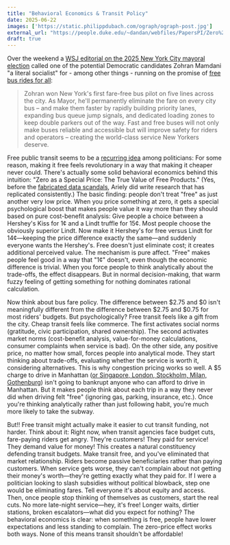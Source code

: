 ```yaml
---
title: "Behavioral Economics & Transit Policy"
date: 2025-06-22
images: ['https://static.philippdubach.com/ograph/ograph-post.jpg']
external_url: "https://people.duke.edu/~dandan/webfiles/PapersPI/Zero%20as%20a%20Special%20Price.pdf"
draft: true
---
```


Over the weekend a [WSJ editorial on the 2025 New York City mayoral election](https://www.wsj.com/opinion/new-yorks-choice-cuomo-or-socialism-election-mayor-race-vote-mamdani-ede84c75) called one of the potential Democratic candidates Zohran Mamdani "a literal socialist" for - among other things - running on the promise of [free bus rides for all](https://www.thenation.com/article/society/new-york-city-bus-free-fare/):

> Zohran won New York's first fare-free bus pilot on five lines across the city. As Mayor, he'll permanently eliminate the fare on every city bus – and make them faster by rapidly building priority lanes, expanding bus queue jump signals, and dedicated loading zones to keep double parkers out of the way. Fast and free buses will not only make buses reliable and accessible but will improve safety for riders and operators – creating the world-class service New Yorkers deserve.

Free public transit seems to be a [recurring idea](https://en.wikipedia.org/wiki/Free_public_transport#List_of_towns_and_cities_with_area-wide_zero-fare_transport) among politicians: For some reason, making it free feels revolutionary in a way that making it cheaper never could. There's actually some solid behavioral economics behind this intuition: "Zero as a Special Price: The True Value of Free Products." (Yes, before the [fabricated data scandals](https://www.youtube.com/watch?v=Q3tSG8h_O3A&pp=ygUPZGFuIEFyaWVseSBmYWtl), Ariely did write research that has replicated consistently.) The basic finding: people don't treat "free" as just another very low price. When you price something at zero, it gets a special psychological boost that makes people value it way more than they should based on pure cost-benefit analysis: Give people a choice between a Hershey's Kiss for 1¢ and a Lindt truffle for 15¢. Most people choose the obviously superior Lindt. Now make it Hershey's for free versus Lindt for 14¢—keeping the price difference exactly the same—and suddenly everyone wants the Hershey's. Free doesn't just eliminate cost; it creates additional perceived value. The mechanism is pure affect. "Free" makes people feel good in a way that "1¢" doesn't, even though the economic difference is trivial. When you force people to think analytically about the trade-offs, the effect disappears. But in normal decision-making, that warm fuzzy feeling of getting something for nothing dominates rational calculation.

Now think about bus fare policy. The difference between $2.75 and $0 isn't meaningfully different from the difference between $2.75 and $0.75 for most riders' budgets. But psychologically? Free transit feels like a gift from the city. Cheap transit feels like commerce. The first activates social norms (gratitude, civic participation, shared ownership). The second activates market norms (cost-benefit analysis, value-for-money calculations, consumer complaints when service is bad). On the other side, any positive price, no matter how small, forces people into analytical mode. They start thinking about trade-offs, evaluating whether the service is worth it, considering alternatives.
This is why congestion pricing works so well. A $5 charge to drive in Manhattan ([or Singapore, London, Stockholm, Milan, Gothenburg](https://en.wikipedia.org/wiki/Congestion_pricing)) isn't going to bankrupt anyone who can afford to drive in Manhattan. But it makes people think about each trip in a way they never did when driving felt "free" (ignoring gas, parking, insurance, etc.). Once you're thinking analytically rather than just following habit, you're much more likely to take the subway.

But!! Free transit might actually make it easier to cut transit funding, not harder.
Think about it: Right now, when transit agencies face budget cuts, fare-paying riders get angry. They're customers! They paid for service! They demand value for money! This creates a natural constituency defending transit budgets. Make transit free, and you've eliminated that market relationship. Riders become passive beneficiaries rather than paying customers. When service gets worse, they can't complain about not getting their money's worth—they're getting exactly what they paid for.
If I were a politician looking to slash subsidies without political blowback, step one would be eliminating fares. Tell everyone it's about equity and access. Then, once people stop thinking of themselves as customers, start the real cuts. No more late-night service—hey, it's free! Longer waits, dirtier stations, broken escalators—what did you expect for nothing? The behavioral economics is clear: when something is free, people have lower expectations and less standing to complain. The zero-price effect works both ways. None of this means transit shouldn't be affordable!